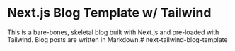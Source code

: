 # Next.js Blog Template w/ Tailwind

This is a bare-bones, skeletal blog built with Next.js and pre-loaded with Tailwind. Blog posts are written in Markdown.# next-tailwind-blog-template
